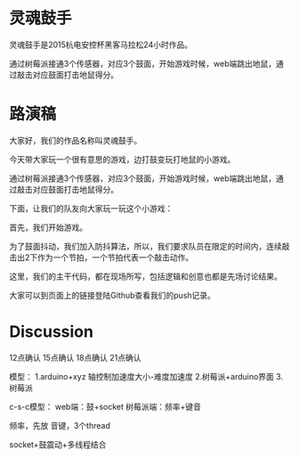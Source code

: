 # 灵魂鼓手

灵魂鼓手是2015杭电安控杯黑客马拉松24小时作品。

通过树莓派接通3个传感器，对应3个鼓面，开始游戏时候，web端跳出地鼠，通过敲击对应鼓面打击地鼠得分。

# 路演稿

大家好，我们的作品名称叫灵魂鼓手。

今天带大家玩一个很有意思的游戏，边打鼓变玩打地鼠的小游戏。

通过树莓派接通3个传感器，对应3个鼓面，开始游戏时候，web端跳出地鼠，通过敲击对应鼓面打击地鼠得分。

下面，让我们的队友向大家玩一玩这个小游戏：

首先，我们开始游戏。

为了鼓面抖动，我们加入防抖算法，所以，我们要求队员在限定的时间内，连续敲击出2下作为一个节拍，一个节拍代表一个敲击动作。

这里，我们的主干代码，都在现场所写，包括逻辑和创意也都是先场讨论结果。

大家可以到页面上的链接登陆Github查看我们的push记录。

# Discussion

12点确认
15点确认
18点确认
21点确认

模型：
1.arduino+xyz 轴控制加速度大小-难度加速度
2.树莓派+arduino界面
3.树莓派

c-s-c模型：
web端：鼓+socket
树莓派端：频率+键音

频率，先放
音键，3个thread

socket+鼓震动+多线程结合







